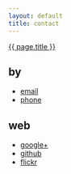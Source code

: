 ```yaml
---
layout: default
title: contact
---
```


<div class="pagination">
<a class="btn btn-blue" href="/">{{ page.title }}</a>
</div>



## by

* [email](mailto:vo@manhtai.com)
* [phone](tel:+841298777298)

## web

* [google+](http://plus.google.com/102889453353128440104)
* [github](http://github.com/manhtai)
* [flickr](http://flickr.com/manhtai)



